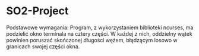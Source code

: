 # SO2-Project
Podstawowe wymagania:
Program, z wykorzystaniem biblioteki ncurses, ma podzielić okno terminala na cztery części. W każdej z nich, oddzielny wątek powinien poruszać skończonej długości wężem, błądzącym losowo w granicach swojej części okna.  
